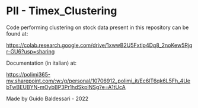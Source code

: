 # PII - Timex_Clustering

Code performing clustering on stock data present in this repository can be found at: 

https://colab.research.google.com/drive/1xwwB2U5Fxtlp4Dq8_2noKew5Rjqr-GU6?usp=sharing

Documentation (in italian) at:

https://polimi365-my.sharepoint.com/:w:/g/personal/10706912_polimi_it/Ec6lT6qk6L5Fh_4UebTwBEUBYN-mOybBP3Pr1hdSkpINSg?e=A1tUcA

Made by Guido Baldessari - 2022
